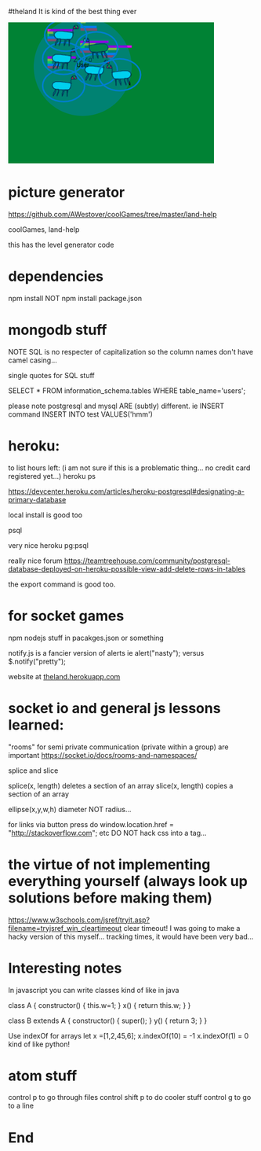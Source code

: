 #theland
It is kind of the best thing ever

<img src="theland.png">

# picture generator

https://github.com/AWestover/coolGames/tree/master/land-help

coolGames, land-help

this has the level generator code 

# dependencies
npm install
NOT npm install package.json

# mongodb stuff

NOTE SQL is no respecter of capitalization
so the column names don't have camel casing...

single quotes for SQL stuff

SELECT * FROM information_schema.tables WHERE table_name='users';

please note postgresql and mysql ARE (subtly) different. ie INSERT command
INSERT INTO test VALUES('hmm')

# heroku:
to list hours left:
(i am not sure if this is a problematic thing... no credit card registered yet...)
heroku ps


https://devcenter.heroku.com/articles/heroku-postgresql#designating-a-primary-database

local install is good too

psql

very nice
heroku pg:psql

really nice forum
https://teamtreehouse.com/community/postgresql-database-deployed-on-heroku-possible-view-add-delete-rows-in-tables

the export command is good too.


# for socket games
npm
nodejs
stuff in pacakges.json or something

notify.js is a fancier version of alerts
ie
alert("nasty");
versus
$.notify("pretty");

website at
<a href="https://theland.herokuapp.com">theland.herokuapp.com</a>

# socket io and general js lessons learned:

"rooms" for semi private communication (private within a group) are important
https://socket.io/docs/rooms-and-namespaces/


splice and slice

splice(x, length) deletes a section of an array
slice(x, length)  copies  a section of an array

ellipse(x,y,w,h) diameter NOT radius...

for links via button press do
window.location.href = "http://stackoverflow.com"; etc
DO NOT hack css into a <a> tag...


# the virtue of not implementing everything yourself (always look up solutions before making them)
https://www.w3schools.com/jsref/tryit.asp?filename=tryjsref_win_cleartimeout
clear timeout! I was going to make a hacky version of this myself... tracking times, it would have been very bad...

# Interesting notes

In javascript you can write classes kind of like in java

class A
{
  constructor()
  {
    this.w=1;
  }
  x()
  {
    return this.w;
  }
}


class B extends A
{
  constructor()
  {
    super();
  }
  y()
  {
    return 3;
  }
}


Use indexOf for arrays
let x =[1,2,45,6];
x.indexOf(10) = -1
x.indexOf(1) = 0
kind of like python!

# atom stuff
control p to go through files
control shift p to do cooler stuff
control g to go to a line


# End
